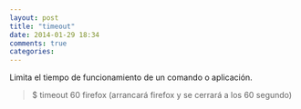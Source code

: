 ```yaml
---
layout: post
title: "timeout"
date: 2014-01-29 18:34
comments: true
categories: 
---
```

Limita el tiempo de funcionamiento de un comando o aplicación.

>$ timeout 60 firefox (arrancará firefox y se cerrará a los 60 segundo)

